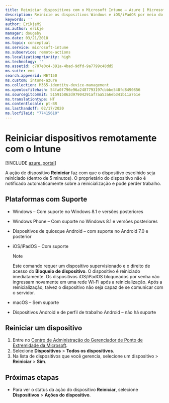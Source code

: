 ```yaml
---
title: Reiniciar dispositivos com o Microsoft Intune – Azure | Microsoft Docs
description: Reinicie os dispositivos Windows e iOS/iPadOS por meio do Microsoft Intune no Portal do Azure usando a ação remota Reiniciar.
keywords: ''
author: ErikjeMS
ms.author: erikje
manager: dougeby
ms.date: 03/21/2018
ms.topic: conceptual
ms.service: microsoft-intune
ms.subservice: remote-actions
ms.localizationpriority: high
ms.technology: ''
ms.assetid: c707e0c4-391a-4bad-9dfd-9a7799c48dd5
ms.suite: ems
search.appverid: MET150
ms.custom: intune-azure
ms.collection: M365-identity-device-management
ms.openlocfilehash: 54fa0f796e96a2487793197cbbbe548fd8490856
ms.sourcegitcommit: 51591b862d97904291af7aa53a6eb341b11a761e
ms.translationtype: HT
ms.contentlocale: pt-BR
ms.lasthandoff: 02/17/2020
ms.locfileid: "77415610"
---
```

# <a name="remotely-restart-devices-with-intune"></a>Reiniciar dispositivos remotamente com o Intune


[!INCLUDE [azure_portal](../includes/azure_portal.md)]

A ação de dispositivo **Reiniciar** faz com que o dispositivo escolhido seja reiniciado (dentro de 5 minutos). O proprietário do dispositivo não é notificado automaticamente sobre a reinicialização e pode perder trabalho.

## <a name="supported-platforms"></a>Plataformas com Suporte

- Windows – Com suporte no Windows 8.1 e versões posteriores
- Windows Phone – Com suporte no Windows 8.1 e versões posteriores
- Dispositivos de quiosque Android – com suporte no Android 7.0 e posterior
- iOS/iPadOS – Com suporte

    > [!Note]  
    > Este comando requer um dispositivo supervisionado e o direito de acesso do **Bloqueio de dispositivo**. O dispositivo é reiniciado imediatamente. Os dispositivos iOS/iPadOS bloqueados por senha não ingressam novamente em uma rede Wi-Fi após a reinicialização. Após a reinicialização, talvez o dispositivo não seja capaz de se comunicar com o servidor.
- macOS – Sem suporte
- Dispositivos Android e de perfil de trabalho Android – não há suporte

## <a name="restart-a-device"></a>Reiniciar um dispositivo

1. Entre no [Centro de Administração do Gerenciador de Ponto de Extremidade da Microsoft](https://go.microsoft.com/fwlink/?linkid=2109431).
3. Selecione **Dispositivos** > **Todos os dispositivos**.
4. Na lista de dispositivos que você gerencia, selecione um dispositivo > **Reiniciar** > **Sim**.

## <a name="next-steps"></a>Próximas etapas

- Para ver o status da ação do dispositivo **Reiniciar**, selecione **Dispositivos** > **Ações do dispositivo**.
